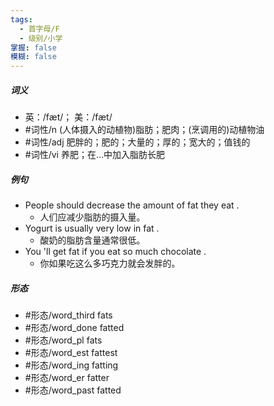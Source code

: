 ```yaml
---
tags:
  - 首字母/F
  - 级别/小学
掌握: false
模糊: false
---
```

##### 词义
- 英：/fæt/； 美：/fæt/
- #词性/n  (人体摄入的动植物)脂肪；肥肉；(烹调用的)动植物油
- #词性/adj  肥胖的；肥的；大量的；厚的；宽大的；值钱的
- #词性/vi  养肥；在…中加入脂肪长肥
##### 例句
- People should decrease the amount of fat they eat .
	- 人们应减少脂肪的摄入量。
- Yogurt is usually very low in fat .
	- 酸奶的脂肪含量通常很低。
- You 'll get fat if you eat so much chocolate .
	- 你如果吃这么多巧克力就会发胖的。
##### 形态
- #形态/word_third fats
- #形态/word_done fatted
- #形态/word_pl fats
- #形态/word_est fattest
- #形态/word_ing fatting
- #形态/word_er fatter
- #形态/word_past fatted
